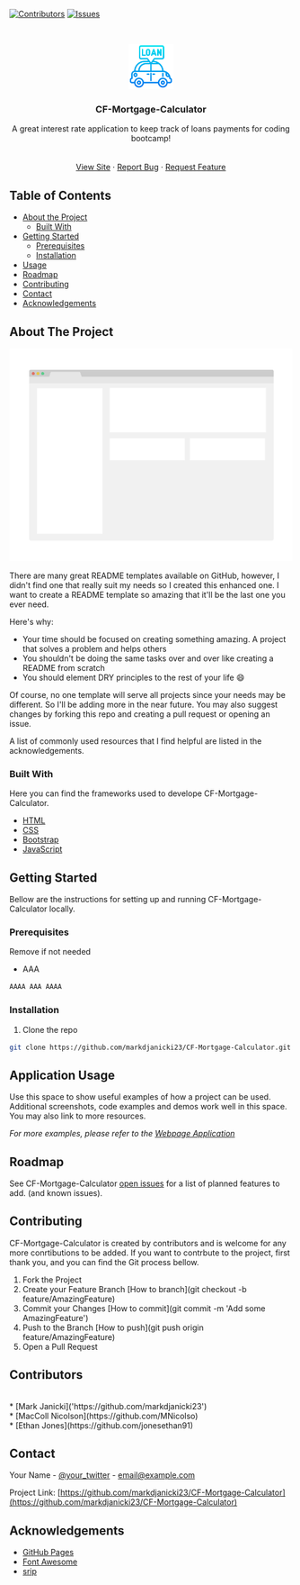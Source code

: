 <!--
*** Thanks for checking out this README Template. If you have a suggestion that would
*** make this better, please fork the repo and create a pull request or simply open
*** an issue with the tag "enhancement".
*** Thanks again! Now go create something AMAZING! :D
-->





<!-- PROJECT SHIELDS -->
<!--
*** I'm using markdown "reference style" links for readability.
*** Reference links are enclosed in brackets [ ] instead of parentheses ( ).
*** See the bottom of this document for the declaration of the reference variables
*** for contributors-url, forks-url, etc. This is an optional, concise syntax you may use.
*** https://www.markdownguide.org/basic-syntax/#reference-style-links
-->
[![Contributors][contributors-shield]][contributors-url]
[![Issues][issues-shield]][issues-url]



<!-- PROJECT LOGO -->
<br />
<p align="center">
  <a href="https://github.com/markdjanicki23/CF-Mortgage-Calculator">
    <img src="readMeImages/Favicon.png" alt="Logo" width="80" height="80">
  </a>

  <h3 align="center">CF-Mortgage-Calculator
</h3>

  <p align="center">
   A great interest rate application to keep track of loans payments for coding bootcamp!
<br/>
    <br />
    <br />
    <a href="https://github.com/othneildrew/Best-README-Template">View Site</a>
    ·
    <a href="https://github.com/markdjanicki23/CF-Mortgage-Calculator/issues">Report Bug</a>
    ·
    <a href="https://github.com/markdjanicki23/CF-Mortgage-Calculator/issues">Request Feature</a>
  </p>
</p>



<!-- TABLE OF CONTENTS -->
## Table of Contents

* [About the Project](#about-the-project)
  * [Built With](#built-with)
* [Getting Started](#getting-started)
  * [Prerequisites](#prerequisites)
  * [Installation](#installation)
* [Usage](#usage)
* [Roadmap](#roadmap)
* [Contributing](#contributing)
* [Contact](#contact)
* [Acknowledgements](#acknowledgements)



<!-- ABOUT THE PROJECT -->
## About The Project

[![Product Name Screen Shot][product-screenshot]](https://example.com)

There are many great README templates available on GitHub, however, I didn't find one that really suit my needs so I created this enhanced one. I want to create a README template so amazing that it'll be the last one you ever need.

Here's why:
* Your time should be focused on creating something amazing. A project that solves a problem and helps others
* You shouldn't be doing the same tasks over and over like creating a README from scratch
* You should element DRY principles to the rest of your life :smile:

Of course, no one template will serve all projects since your needs may be different. So I'll be adding more in the near future. You may also suggest changes by forking this repo and creating a pull request or opening an issue.

A list of commonly used resources that I find helpful are listed in the acknowledgements.

### Built With
Here you can find the frameworks used to develope CF-Mortgage-Calculator.
* [HTML](https://www.w3schools.com/html/)
* [CSS](https://www.w3schools.com/css/)
* [Bootstrap](https://getbootstrap.com)
* [JavaScript](https://www.javascript.com/)




<!-- GETTING STARTED -->
## Getting Started

Bellow are the instructions for setting up and running CF-Mortgage-Calculator locally.

### Prerequisites

Remove if not needed
* AAA
```sh
AAAA AAA AAAA
```

### Installation
 
1. Clone the repo
```sh
git clone https://github.com/markdjanicki23/CF-Mortgage-Calculator.git
```



<!-- USAGE EXAMPLES -->
## Application Usage

Use this space to show useful examples of how a project can be used. Additional screenshots, code examples and demos work well in this space. You may also link to more resources.

_For more examples, please refer to the [Webpage Application](https://example.com)_



<!-- ROADMAP -->
## Roadmap

See CF-Mortgage-Calculator [open issues](https://github.com/markdjanicki23/CF-Mortgage-Calculator/issues) for a list of planned features to add. (and known issues).



<!-- CONTRIBUTING -->
## Contributing
CF-Mortgage-Calculator is created by contributors and is welcome for any more conrtibutions to be added. If you want to contrbute to the project, first thank you, and you can find the Git process bellow.


1. Fork the Project
2. Create your Feature Branch [How to branch](git checkout -b feature/AmazingFeature)
3. Commit your Changes [How to commit](git commit -m 'Add some AmazingFeature')
4. Push to the Branch [How to push](git push origin feature/AmazingFeature)
5. Open a Pull Request

## Contributors
<br/>
* [Mark Janicki]('https://github.com/markdjanicki23')
<br/>
* [MacColl Nicolson](https://github.com/MNicolso)
<br/>
* [Ethan Jones](https://github.com/jonesethan91)

<!-- CONTACT -->
## Contact

Your Name - [@your_twitter](https://twitter.com/your_username) - email@example.com

Project Link: [https://github.com/markdjanicki23/CF-Mortgage-Calculator](https://github.com/markdjanicki23/CF-Mortgage-Calculator)



<!-- ACKNOWLEDGEMENTS -->
## Acknowledgements
* [GitHub Pages](https://pages.github.com)
* [Font Awesome](https://fontawesome.com)
* [srip](https://https://www.flaticon.com/authors/srip)



<!-- MARKDOWN LINKS & IMAGES -->
<!-- https://www.markdownguide.org/basic-syntax/#reference-style-links -->
[contributors-shield]: https://img.shields.io/github/contributors/othneildrew/Best-README-Template.svg?style=flat-square
[contributors-url]: https://github.com/othneildrew/Best-README-Template/graphs/contributors
[forks-shield]: https://img.shields.io/github/forks/othneildrew/Best-README-Template.svg?style=flat-square
[forks-url]: https://github.com/othneildrew/Best-README-Template/network/members
[stars-shield]: https://img.shields.io/github/stars/othneildrew/Best-README-Template.svg?style=flat-square
[stars-url]: https://github.com/othneildrew/Best-README-Template/stargazers
[issues-shield]: https://img.shields.io/github/issues/othneildrew/Best-README-Template.svg?style=flat-square
[issues-url]: https://github.com/othneildrew/Best-README-Template/issues
[license-shield]: https://img.shields.io/github/license/othneildrew/Best-README-Template.svg?style=flat-square
[license-url]: https://github.com/othneildrew/Best-README-Template/blob/master/LICENSE.txt
[linkedin-shield]: https://img.shields.io/badge/-LinkedIn-black.svg?style=flat-square&logo=linkedin&colorB=555
[linkedin-url]: https://linkedin.com/in/othneildrew
[product-screenshot]: readMeImages/screenshot.png

